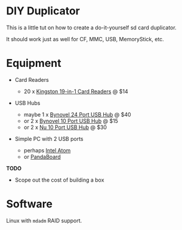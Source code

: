 DIY Duplicator
=====

This is a little tut on how to create a do-it-yourself sd card duplicator.

It should work just as well for CF, MMC, USB, MemoryStick, etc.

Equipment
====

  * Card Readers
    * 20 x [Kingston 19-in-1 Card Readers][kingston-reader] @ $14

  * USB Hubs
    * maybe 1 x [Bynovel 24 Port USB Hub][bynovel-24-usb] @ $40
    * or 2 x [Bynovel 10 Port USB Hub][bynovel-10-usb] @ $15
    * or 2 x [Nu 10 Port USB Hub][nu-10-usb] @ $30

  * Simple PC with 2 USB ports
    * perhaps [Intel Atom][newegg-atom]
    * or [PandaBoard][panda-board]

**TODO**

  * Scope out the cost of building a box

Software
====

Linux with `mdadm` RAID support.


[kingston-reader]: http://www.amazon.com/Kingston-Flash-Memory-Reader-FCR-HS219/dp/B00109Y2DQ/ref=sr_1_2?ie=UTF8&qid=1299613004&sr=8-2

[bynovel-24-usb]: http://www.amazon.com/Bynovel-Monster-Adapter-Station-Devices/dp/B004IS22WO/ref=pd_bxgy_e_img_b

[bynovel-10-usb]: http://www.amazon.com/Bynovel-Adapter-Connect-Charge-Device/dp/B004D2CJ14/ref=sr_1_fkmr0_3?ie=UTF8&qid=1299613211&sr=1-3-fkmr0

[nu-10-usb]: http://www.amazon.com/USB-2-0-Port-Power-Adapter/dp/B003EHA5G0/ref=sr_1_2?ie=UTF8&s=electronics&qid=1299613211&sr=1-2

[newegg-atom]: http://www.newegg.com/Product/Product.aspx?Item=N82E16813121398

[panda-board]: http://pandaboard.org/content/buy
